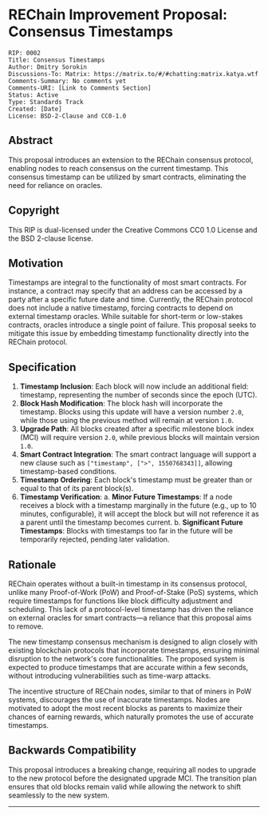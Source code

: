 # REChain Improvement Proposal: Consensus Timestamps

```
RIP: 0002
Title: Consensus Timestamps
Author: Dmitry Sorokin
Discussions-To: Matrix: https://matrix.to/#/#chatting:matrix.katya.wtf
Comments-Summary: No comments yet
Comments-URI: [Link to Comments Section]
Status: Active
Type: Standards Track
Created: [Date]
License: BSD-2-Clause and CC0-1.0
```

## Abstract

This proposal introduces an extension to the REChain consensus protocol, enabling nodes to reach consensus on the current timestamp. This consensus timestamp can be utilized by smart contracts, eliminating the need for reliance on oracles.

## Copyright

This RIP is dual-licensed under the Creative Commons CC0 1.0 License and the BSD 2-clause license.

## Motivation

Timestamps are integral to the functionality of most smart contracts. For instance, a contract may specify that an address can be accessed by a party after a specific future date and time. Currently, the REChain protocol does not include a native timestamp, forcing contracts to depend on external timestamp oracles. While suitable for short-term or low-stakes contracts, oracles introduce a single point of failure. This proposal seeks to mitigate this issue by embedding timestamp functionality directly into the REChain protocol.

## Specification

1. **Timestamp Inclusion**: Each block will now include an additional field: timestamp, representing the number of seconds since the epoch (UTC). 
2. **Block Hash Modification**: The block hash will incorporate the timestamp. Blocks using this update will have a version number `2.0`, while those using the previous method will remain at version `1.0`.
3. **Upgrade Path**: All blocks created after a specific milestone block index (MCI) will require version `2.0`, while previous blocks will maintain version `1.0`.
4. **Smart Contract Integration**: The smart contract language will support a new clause such as `["timestamp", [">", 1550768343]]`, allowing timestamp-based conditions.
5. **Timestamp Ordering**: Each block's timestamp must be greater than or equal to that of its parent block(s).
6. **Timestamp Verification**:
   a. **Minor Future Timestamps**: If a node receives a block with a timestamp marginally in the future (e.g., up to 10 minutes, configurable), it will accept the block but will not reference it as a parent until the timestamp becomes current.
   b. **Significant Future Timestamps**: Blocks with timestamps too far in the future will be temporarily rejected, pending later validation.

## Rationale

REChain operates without a built-in timestamp in its consensus protocol, unlike many Proof-of-Work (PoW) and Proof-of-Stake (PoS) systems, which require timestamps for functions like block difficulty adjustment and scheduling. This lack of a protocol-level timestamp has driven the reliance on external oracles for smart contracts—a reliance that this proposal aims to remove.

The new timestamp consensus mechanism is designed to align closely with existing blockchain protocols that incorporate timestamps, ensuring minimal disruption to the network's core functionalities. The proposed system is expected to produce timestamps that are accurate within a few seconds, without introducing vulnerabilities such as time-warp attacks.

The incentive structure of REChain nodes, similar to that of miners in PoW systems, discourages the use of inaccurate timestamps. Nodes are motivated to adopt the most recent blocks as parents to maximize their chances of earning rewards, which naturally promotes the use of accurate timestamps.

## Backwards Compatibility

This proposal introduces a breaking change, requiring all nodes to upgrade to the new protocol before the designated upgrade MCI. The transition plan ensures that old blocks remain valid while allowing the network to shift seamlessly to the new system.

---
